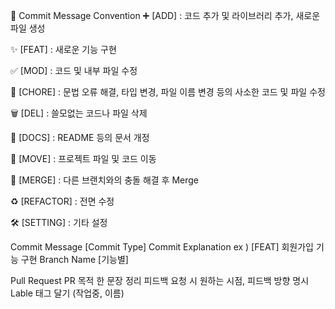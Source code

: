 📜 Commit Message Convention
➕ [ADD] : 코드 추가 및 라이브러리 추가, 새로운 파일 생성

✨ [FEAT] : 새로운 기능 구현

✅ [MOD] : 코드 및 내부 파일 수정

🧱 [CHORE] : 문법 오류 해결, 타입 변경, 파일 이름 변경 등의 사소한 코드 및 파일 수정

🗑 [DEL] : 쓸모없는 코드나 파일 삭제

📄 [DOCS] : README 등의 문서 개정

🚚 [MOVE] : 프로젝트 파일 및 코드 이동

🔀 [MERGE] : 다른 브랜치와의 충돌 해결 후 Merge

♻ [REFACTOR] : 전면 수정

🛠 [SETTING] : 기타 설정

Commit Message [Commit Type] Commit Explanation ex ) [FEAT] 회원가입 기능 구현 Branch Name [기능별]

Pull Request
PR 목적 한 문장 정리
피드백 요청 시 원하는 시점, 피드백 방향 명시
Lable 태그 달기 (작업중, 이름)
